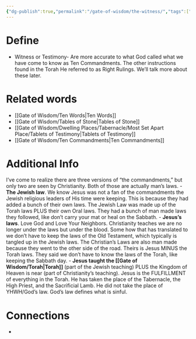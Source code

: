 ```yaml
---
{"dg-publish":true,"permalink":"/gate-of-wisdom/the-witness/","tags":["#GateWisdom"]}
---
```


# Define
- Witness or Testimony- Are more accurate to what God called what we have come to know as Ten Commandments. The other instructions found in the Torah He referred to as Right Rulings. We’ll talk more about these later.

# Related words
- [[Gate of Wisdom/Ten Words\|Ten Words]]
- [[Gate of Wisdom/Tables of Stone\|Tables of Stone]]
- [[Gate of Wisdom/Dwelling Places/Tabernacle/Most Set Apart Place/Tablets of Testimony\|Tablets of Testimony]]
- [[Gate of Wisdom/Ten Commandments\|Ten Commandments]]

# Additional Info
I’ve come to realize there are three versions of “the commandments,” but only two are seen by Christianity. Both of those are actually man’s laws. 
	- **The Jewish law**. We know Jesus was not a fan of the commandments the Jewish religious leaders of His time were keeping. This is because they had added a bunch of their own laws. The Jewish Law was made up of the Torah laws PLUS their own Oral laws. They had a bunch of man made laws they followed, like don’t carry your mat or heal on the Sabbath.
	- **Jesus’s laws**. Love God and Love Your Neighbors. Christianity teaches we are no longer under the laws but under the blood. Some how that has translated to we don’t have to keep the laws of the Old Testament, which typically is tangled up in the Jewish laws. The Christian’s Laws are also man made because they went to the other side of the road. Theirs is Jesus MINUS the Torah laws. They said we don’t have to know the laws of the Torah, like keeping the Sabbath day.
	- **Jesus taught the [[Gate of Wisdom/Torah\|Torah]]** (part of the Jewish teaching) PLUS the Kingdom of Heaven is near (part of Christianity’s teaching). Jesus is the FULFILLMENT of everything in the Torah. He has taken the place of the Tabernacle, the High Priest, and the Sacrificial Lamb. He did not take the place of YHWH/God’s law. God’s law defines what is sinful.

# Connections
- 

